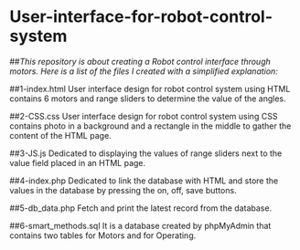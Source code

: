 # User-interface-for-robot-control-system
##*This repository is about creating a Robot control interface through motors. Here is a list of the files I created with a simplified explanation:*

##1-index.html
 User interface design for robot control system using HTML contains 6 motors and range sliders to determine the value of the angles.

##2-CSS.css
 User interface design for robot control system using CSS contains photo in a background and a rectangle in the middle to gather the content of the HTML page.

##3-JS.js
 Dedicated to displaying the values ​​of range sliders next to the value field placed in an HTML page.

##4-index.php
 Dedicated to link the database with HTML and store the values ​​in the database by pressing the on, off, save buttons.

##5-db_data.php
 Fetch and print the latest record from the database.

##6-smart_methods.sql
 It is a database created by phpMyAdmin that contains two tables for Motors and for Operating.

